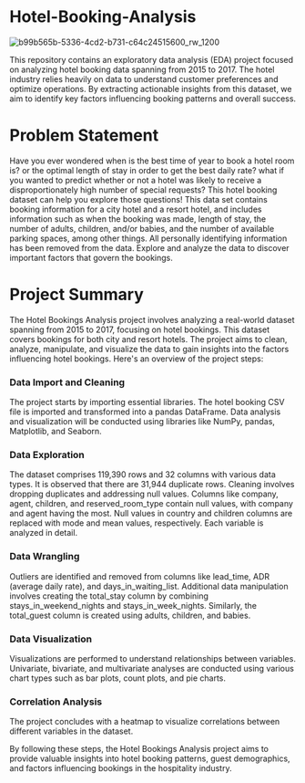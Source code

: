 # Hotel-Booking-Analysis
![b99b565b-5336-4cd2-b731-c64c24515600_rw_1200](https://github.com/akeelrashid/Hotel-Booking-Analysis/assets/121357205/d52850a6-6a9b-498a-a79d-2e8cd248a7b6)

This repository contains an exploratory data analysis (EDA) project focused on analyzing hotel booking data spanning from 2015 to 2017. The hotel industry relies heavily on data to understand customer preferences and optimize operations. By extracting actionable insights from this dataset, we aim to identify key factors influencing booking patterns and overall success.
# Problem Statement
Have you ever wondered when is the best time of year to book a hotel room is? or the optimal length of stay in order to get the best daily rate? what if you wanted to predict whether or not a hotel was likely to receive a disproportionately high number of special requests? This hotel booking dataset can help you explore those questions! This data set contains booking information for a city hotel and a resort hotel, and includes information such as when the booking was made, length of stay, the number of adults, children, and/or babies, and the number of available parking spaces, among other things. All personally identifying information has been removed from the data. Explore and analyze the data to discover important factors that govern the bookings.

# Project Summary
The Hotel Bookings Analysis project involves analyzing a real-world dataset spanning from 2015 to 2017, focusing on hotel bookings. This dataset covers bookings for both city and resort hotels. The project aims to clean, analyze, manipulate, and visualize the data to gain insights into the factors influencing hotel bookings. Here's an overview of the project steps:

### Data Import and Cleaning
The project starts by importing essential libraries. The hotel booking CSV file is imported and transformed into a pandas DataFrame. Data analysis and visualization will be conducted using libraries like NumPy, pandas, Matplotlib, and Seaborn.

### Data Exploration
The dataset comprises 119,390 rows and 32 columns with various data types. It is observed that there are 31,944 duplicate rows. Cleaning involves dropping duplicates and addressing null values. Columns like company, agent, children, and reserved_room_type contain null values, with company and agent having the most. Null values in country and children columns are replaced with mode and mean values, respectively. Each variable is analyzed in detail.

### Data Wrangling
Outliers are identified and removed from columns like lead_time, ADR (average daily rate), and days_in_waiting_list. Additional data manipulation involves creating the total_stay column by combining stays_in_weekend_nights and stays_in_week_nights. Similarly, the total_guest column is created using adults, children, and babies.

### Data Visualization
Visualizations are performed to understand relationships between variables. Univariate, bivariate, and multivariate analyses are conducted using various chart types such as bar plots, count plots, and pie charts.

### Correlation Analysis
The project concludes with a heatmap to visualize correlations between different variables in the dataset.

By following these steps, the Hotel Bookings Analysis project aims to provide valuable insights into hotel booking patterns, guest demographics, and factors influencing bookings in the hospitality industry.
